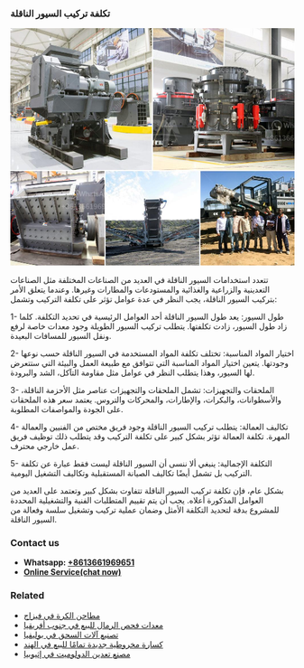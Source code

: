 <h3>تكلفة تركيب السيور الناقلة</h3><img src='1701850753.jpg' alt=''><p>تتعدد استخدامات السيور الناقلة في العديد من الصناعات المختلفة مثل الصناعات التعدينية والزراعية والغذائية والمستودعات والمطارات وغيرها. وعندما يتعلق الأمر بتركيب السيور الناقلة، يجب النظر في عدة عوامل تؤثر على تكلفة التركيب وتشمل:</p><p>1- طول السيور: يعد طول السيور الناقلة أحد العوامل الرئيسية في تحديد التكلفة. كلما زاد طول السيور، زادت تكلفتها. يتطلب تركيب السيور الطويلة وجود معدات خاصة لرفع ونقل السيور للمسافات البعيدة.</p><p>2- اختيار المواد المناسبة: تختلف تكلفة المواد المستخدمة في السيور الناقلة حسب نوعها وجودتها. يتعين اختيار المواد المناسبة التي تتوافق مع طبيعة العمل والبيئة التي ستتعرض لها السيور، وهذا يتطلب النظر في عوامل مثل مقاومة التآكل، الشد والبرودة.</p><p>3- الملحقات والتجهيزات: تشمل الملحقات والتجهيزات عناصر مثل الأحزمة الناقلة، والأسطوانات، والبكرات، والإطارات، والمحركات والتروس. يعتمد سعر هذه الملحقات على الجودة والمواصفات المطلوبة.</p><p>4- تكاليف العمالة: يتطلب تركيب السيور الناقلة وجود فريق مختص من الفنيين والعمالة المهرة. تكلفة العمالة تؤثر بشكل كبير على تكلفة التركيب وقد يتطلب ذلك توظيف فريق عمل خارجي محترف.</p><p>5- التكلفة الإجمالية: ينبغي ألا ننسى أن السيور الناقلة ليست فقط عبارة عن تكلفة التركيب بل تشمل أيضًا تكاليف الصيانة المستقبلية وتكاليف التشغيل اليومية.</p><p>بشكل عام، فإن تكلفة تركيب السيور الناقلة تتفاوت بشكل كبير وتعتمد على العديد من العوامل المذكورة أعلاه. يجب أن يتم تقييم المتطلبات الفنية والتشغيلية المحددة للمشروع بدقة لتحديد التكلفة الأمثل وضمان عملية تركيب وتشغيل سلسة وفعالة من السيور الناقلة.</p><h3>Contact us</h3><ul><li><strong>Whatsapp:&nbsp;<a href="https://wa.me/8613661969651">+8613661969651</a></strong></li><li><a href="https://swt.shibang-china.com/?git&amp;zhl&amp;تكلفة تركيب السيور الناقلة"><strong>Online Service(chat now)</strong></a></li></ul><h3>Related</h3><ul><li><a href='مطاحن الكرة في فيزاج.md'>مطاحن الكرة في فيزاج</a></li><li><a href='معدات فحص الرمال للبيع في جنوب أفريقيا.md'>معدات فحص الرمال للبيع في جنوب أفريقيا</a></li><li><a href='تصنيع آلات السحق في بوليفيا.md'>تصنيع آلات السحق في بوليفيا</a></li><li><a href='كسارة مخروطية جديدة تمامًا للبيع في الهند.md'>كسارة مخروطية جديدة تمامًا للبيع في الهند</a></li><li><a href='مصنع تعدين الدولوميت في إثيوبيا.md'>مصنع تعدين الدولوميت في إثيوبيا</a></li></ul>